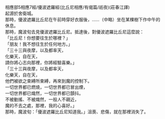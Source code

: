 相應部5相應7經/優波遮羅經(比丘尼相應/有偈篇/祇夜)(莊春江譯)  
起源於舍衛城。  
那時，優波遮羅比丘尼在午前時穿好衣服後，……（中略）坐在某棵樹下作中午的休息。  
那時，魔波旬去見優波遮羅比丘尼。抵達後，對優波遮羅比丘尼這麼說：  
「比丘尼！你想要往生於哪裡？」  
「朋友！我不想往生於任何地方。」  
「三十三與夜摩，以及都率天，  
化樂天，自在天，  
請你將心志向那裡，你將經驗喜樂。」  
「三十三與夜摩，以及都率天，  
化樂天，自在天，  
他們被欲之束縛所束縛，再來到魔的控制下。  
一切世界都已燃燒，一切世界都已冒出煙，  
一切世界都已熾然，一切世界都已顫抖。  
不被動搖、不被熾然，一般人不親近，  
魔的不去之處，那裡，我的心喜好。」  
那時，魔波旬：「優波遮羅比丘尼知道我。」沮喪、悲傷，就在那裡消失了。  
  
  
